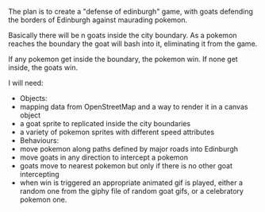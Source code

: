 The plan is to create a "defense of edinburgh" game, with goats defending the borders of Edinburgh against maurading pokemon.

Basically there will be n goats inside the city boundary. As a pokemon reaches the boundary the goat will bash into it, eliminating it from the game.

If any pokemon get inside the boundary, the pokemon win. If none get inside, the goats win.

I will need:

* Objects:
 * mapping data from OpenStreetMap and a way to render it in a canvas object
 * a goat sprite to replicated inside the city boundaries
 * a variety of pokemon sprites with different speed attributes
* Behaviours:
 * move pokemon along paths defined by major roads into Edinburgh
 * move goats in any direction to intercept a pokemon
 * goats move to nearest pokemon but only if there is no other goat intercepting
 * when win is triggered an appropriate animated gif is played, either a random one from the giphy file of random goat gifs, or a celebratory pokemon one.
